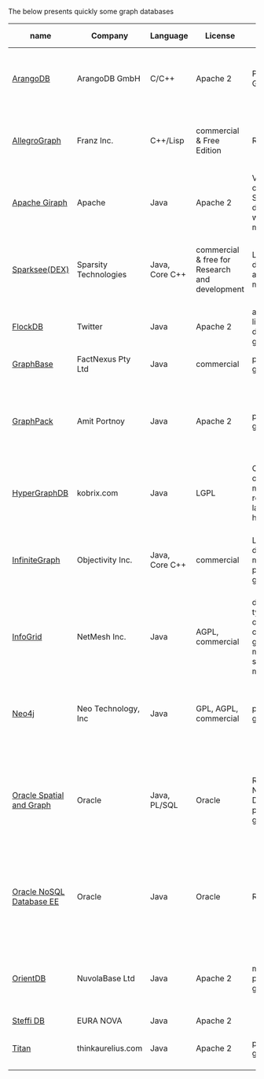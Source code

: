 
The below presents quickly some graph databases

  name                            | Company                   | Language          | License                                           | Graph Model                                                               | Backend                                                                       | API                                                           | Query Methods                                                                         | Consistency                                                           | Visualizer                                                                                | Scaling                                                                                   | Latest Version                            
  ------------------------------- | -----------------------   | ----------------  | ------------------------------------------------  | ------------------------------------------------------------------------  | ----------------------------------------------------------------------------- | ------------------------------------------------------------- | ----------------------------------------------------------------------------------    | --------------------------------------------------------------------  | ----------------------------------------------------------------------------------------  | ----------------------------------------------------------------------------------------  | ------------------------------------------ 
  [ArangoDB][g1]                  | ArangoDB GmbH             | C/C++             | Apache 2                                          | Property Graph                                                            | native C/C++                                                                  | Java, Ruby, JavaScript, Perl, .NET, LINQ, WebServices / REST  | Graph Traversals via JavaScript, Gremlin, AQL                                         | MVCC/ACID                                                             | Builtin Graph Explorer                                                                    |                                                                                           | 2.4.4 (2015)                              
  [AllegroGraph][g2]              | Franz Inc.                | C++/Lisp          | commercial & Free Edition                         | RDF, XML                                                                  | native C++/Common Lisp                                                        | Java, Python, Lisp, Ruby, Perl, C#, WebServices / Rest        | SPARQL, Prolog                                                                        | ACID                                                                  | Gruff                                                                                     | Benchmarks                                                                                | 4.13 (Feb 2014)                           
  [Apache Giraph][g3]             | Apache                    | Java              | Apache 2                                          | Vertex centric. Supports directed, weighted, multigraph                   | Based on Google Pregel's paper                                                | Java                                                          | Java with map reduce/hadoop jobs                                                      |                                                                       |                                                                                           | Distributed. Trillion of nodes possible                                                   |                                           
  [Sparksee(DEX)][g4]             | Sparsity Technologies     | Java, Core C++    | commercial & free for Research and development    | Labeled and directed attributed multigraph                                | bitmap based highly compressed native graph storage, native C++ query engine  | Java, C++, .NET                                               | Blueprints, Java, C++, .NET native APIs                                               | ACID[g17]                                                             |                                                                                           | Throughput scaling through Horizontal replication and High Availability                   | 4.7 (2012)                                
  [FlockDB][g5]                   | Twitter                   | Java              | Apache 2                                          | adjacency list of a directed graph                                        |                                                                               | Java, Ruby via Thrift                                         |                                                                                       |                                                                       |                                                                                           |                                                                                           | 1.8.15 (2012) but last commit at 04/2012  
  [GraphBase][g6]                 | FactNexus Pty Ltd         | Java              | commercial                                        | property-graph                                                            |                                                                               | Java                                                          |                                                                                       |                                                                       | GraphPad, BoundsPad, ...                                                                  |                                                                                           |                                           
  [GraphPack][g7]                 | Amit Portnoy              | Java              | Apache 2                                          | property-graph                                                            | In-memory, JDO                                                                | Java                                                          | PackCypher (Inspired by Cypher)                                                       |                                                                       |                                                                                           | Completely decentralized (no central authority- infinite scale- limited functionality)    | Experimental (2012)                       
  [HyperGraphDB][g8]              | kobrix.com                | Java              | LGPL                                              | Object-oriented multi-relational labeled hypergraph                       | custom                                                                        | Java                                                          |                                                                                       | MVCC/STM                                                              |                                                                                           |                                                                                           | 1.2 (2012)                                
  [InfiniteGraph][g9]             | Objectivity Inc.          | Java, Core C++    | commercial                                        | Labeled and directed multi-property-graph                                 | Objectivity/DB                                                                | Java                                                          | Java, Blueprints                                                                      | ACID. There is also a parallel, loosely synchronized batch loader.    | Graph browser for developers. Plugins to allow use of external libraries.                 | Distributed. Petabytes possible                                                           | 3.0 (2012?)                              
  [InfoGrid][g10]                 | NetMesh Inc.              | Java              | AGPL, commercial                                  | dynamically typed, object-oriented graph. multigraphs, semantic models    |                                                                               |                                                               |                                                                                       |                                                                       |                                                                                           |                                                                                           | 2.9.5 (2011)                              
  [Neo4j][g11]                    | Neo Technology, Inc       | Java              | GPL, AGPL, commercial                             | property-graph                                                            | native graph storage with native graph processing engine                      | Java, REST, JavaScript (Node.js), PHP, .NET, Django, Clojure  | Cypher query language, Native Java APIs, Traverser API, REST, Blueprints, Gremlin     | ACID                                                                  |                                                                                           | MySQL style master/slave replication                                                      | 1.8.2 (2013/02/27)                        
  [Oracle Spatial and Graph][g12] | Oracle                    | Java, PL/SQL      | Oracle                                            | RDF graph; Network Data Model property graph                              | Oracle Database                                                               | Apache  Jena, PL/SQL; Java                                    | SPARQL, SQL with graph extensions; Java API                                           | ACID                                                                  | all tools which are SPARQL-compliant; Apache Jena-based; XML & JSON-based or SQL-based    | Scales from PC to Oracle Exadata; Supports Oracle Real Application Clusters               | 11.2 (2012)                               
  [Oracle NoSQL Database EE][g13] | Oracle                    | Java              | Oracle                                            | RDF graph                                                                 | Oracle NoSQL Database                                                         | Java (Apache Jena)                                            | SPARQL                                                                                | ACID; Configurable consistency & durability                           | SPARQL-compliant tools; Apache Jena-based tools; XML & JSON-based tools                   |                                                                                           | 2.0.39 (2013)                             
  [OrientDB][g14]                 | NuvolaBase Ltd            | Java              | Apache 2                                          | multi property-graph                                                      | custom on disk or in memory                                                   | Java, JS, .NET, PHP, REST, Python                             | Traverser API, Blueprints, Rexster, Gremlin, Own SQL-like Query Language              | ACID, MVCC                                                            | OrientDB Studio                                                                           | Multi Master                                                                              | 1.3 (2012)                                
  [Steffi DB][g15]                | EURA NOVA                 | Java              | Apache 2                                          |                                                                           | In Memory                                                                     |                                                               |                                                                                       |                                                                       |                                                                                           |                                                                                           | ??                                           
  [Titan][g16]                    | thinkaurelius.com         | Java              | Apache 2                                          | property-graph                                                            | Cassandra, HBase, Berkeley DB                                                 | Java, Gremlin                                                 | Blueprints, Rexster, Gremlin, SPARQL                                                  | ACID or Eventually Consistent                                         |                                                                                           | Multi-master                                                                              | 0.2 (2012)                                

[g1]:https://www.arangodb.com/
[g2]:http://franz.com/agraph/allegrograph/
[g3]:http://giraph.apache.org/
[g4]:http://www.sparsity-technologies.com/
[g5]:https://github.com/twitter/flockdb
[g6]:http://graphbase.net/
[g7]:https://code.google.com/p/graphpack/
[g8]:http://www.hypergraphdb.org/index
[g9]:http://www.objectivity.com/infinitegraph
[g10]:http://infogrid.org
[g11]:http://neo4j.com/
[g12]:http://www.oracle.com/technetwork/database/options/spatialandgraph/overview/index.html
[g13]:http://www.oracle.com/us/products/database/nosql/overview/index.html
[g14]:http://www.orientechnologies.com
[g15]:http://steffi.io
[g16]:http://thinkaurelius.github.io/titan/
[g17]:http://sparsity-technologies.com/dex_releases